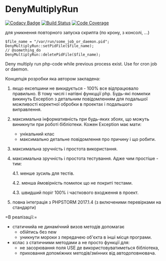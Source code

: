 # DenyMultiplyRun

[![Codacy Badge](https://api.codacy.com/project/badge/Grade/279f7dc7abed4027819beb644620fd88)](https://www.codacy.com/app/volk160590/DenyMultiplyRun?utm_source=github.com&utm_medium=referral&utm_content=danchukas/DenyMultiplyRun&utm_campaign=badger)
[![Build Status](https://travis-ci.org/danchukas/DenyMultiplyRun.svg?branch=master)](https://travis-ci.org/danchukas/DenyMultiplyRun)
[![Code Coverage](https://codecov.io/gh/danchukas/DenyMultiplyRun/branch/master/graph/badge.svg)](https://codecov.io/gh/danchukas/DenyMultiplyRun)


для уникнення повторного запуска скрипта (по крону, з консолі, ...)

    $file_name = "/var/run/some_job_or_daemon.pid";
    DenyMultiplyRun::setPidFile($file_name);
    // @something_do
    DenyMultiplyRun::deletePidFile($file_name);


Deny multiply run php-code while previous process exist. 
Use for cron job or daemon.

Концепція розробки яка автором закладена:
1. якщо ексепшини не викидується - 100% все відпрацювало правильно. 
    В тому числі і натівні функцції php. 
    Будь-які помилки викинуть Exception з детальним повідомленням 
    для подальшої можливості коректної обробки в проектах
     і подальшого виправлення. 
2. максимальна інформативність при будь-яких збоях, 
    що можуть виникнути при роботі бібліотеки. 
    Кожен Exception має мати: 
    * унікальний клас
    * максимально детальне повідомлення про причину і що робити.  
3. максимальна зручність і простота використання.
    
4. максимальна зручність і простота тестування. Адже чим простіше - тим: 
    
    4.1. менше зусиль для тестів.

    4.2. менша ймовірність помилок що не покриті тестами.

    4.3. швидший поріг 100% і часткового входження в проект.

5. повна інтеграція з PHPSTORM 2017.1.4 (з включеними перевірками на стандарти)

=В реалізації:=
* статичнийа не динамічний визов методів допомагає 
    - обійтись без new 
    - уникнути мороки з передачею об'єкта в інші місця програми.
* кслас з статичними методами а не просто функції для: 
    - не засорювання поля USE де використовуватиметься бібліотека,
    - приховання допоміжних методів/змінних від автодоповнювача.
